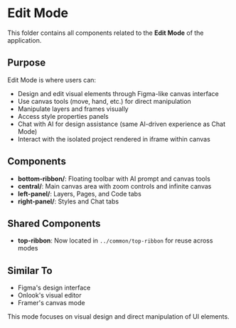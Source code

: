 # Edit Mode

This folder contains all components related to the **Edit Mode** of the application.

## Purpose

Edit Mode is where users can:
- Design and edit visual elements through Figma-like canvas interface
- Use canvas tools (move, hand, etc.) for direct manipulation
- Manipulate layers and frames visually
- Access style properties panels
- Chat with AI for design assistance (same AI-driven experience as Chat Mode)
- Interact with the isolated project rendered in iframe within canvas

## Components

- **bottom-ribbon/**: Floating toolbar with AI prompt and canvas tools
- **central/**: Main canvas area with zoom controls and infinite canvas
- **left-panel/**: Layers, Pages, and Code tabs
- **right-panel/**: Styles and Chat tabs

## Shared Components

- **top-ribbon**: Now located in `../common/top-ribbon` for reuse across modes

## Similar To

- Figma's design interface
- Onlook's visual editor
- Framer's canvas mode

This mode focuses on visual design and direct manipulation of UI elements.
